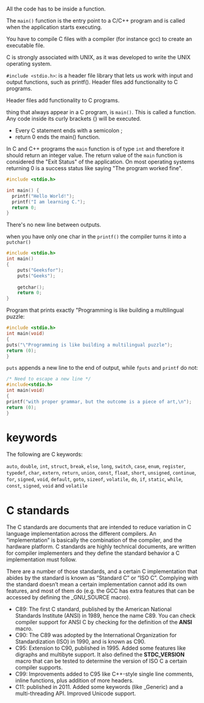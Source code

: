 All the code has to be inside a function.

The `main()` function is the entry point to a C/C++ program and is called when the application starts executing. 

You have to compile C files with a compiler (for instance gcc) to create an
executable file.

C is strongly associated with UNIX, as it was developed to write the UNIX operating system.

`#include <stdio.h>`: is a header file library that lets us work with input and output functions, such as printf(). Header files add functionality to C programs.

Header files add functionality to C programs.

thing that always appear in a C program, is `main()`. This is called a function. Any code inside its curly brackets {} will be executed.

- Every C statement ends with a semicolon ;
- return 0 ends the main() function.

In C and C++ programs the `main` function is of type `int` and therefore it should return an integer value. The return value of the `main` function is considered the "Exit Status" of the application. On most operating systems returning 0 is a success status like saying "The program worked fine".

```c
#include <stdio.h>

int main() {
  printf("Hello World!");
  printf("I am learning C.");
  return 0;
}
```
There's no new line between outputs.

when you have only one char in the `printf()` the compiler turns it into a `putchar()`

```c
#include <stdio.h>
int main()
{
    puts("Geeksfor");
    puts("Geeks");
 
    getchar();
    return 0;
}
```

Program that prints exactly "Programming is like building a multilingual puzzle:

```C
#include <stdio.h>
int main(void)
{
puts("\"Programming is like building a multilingual puzzle");
return (0);
}
```

`puts` appends a new line to the end of output, while `fputs` and `printf` do not:

```C
/* Need to escape a new line */
#include<stdio.h>
int main(void)
{
printf("with proper grammar, but the outcome is a piece of art,\n");
return (0);
}
```

# keywords

The following are C keywords:

`auto`, `double`, `int`, `struct`, `break`, `else`, `long`, `switch`, `case`, `enum`, `register`, `typedef`, `char`, `extern`, `return`, `union`, `const`, `float`, `short`, `unsigned`, `continue`, `for`, `signed`, `void`, `default`, `goto`, `sizeof`, `volatile`, `do`, `if`, `static`, `while`, `const`, `signed`, `void` and `volatile`

# C standards

The C standards are documents that are intended to reduce variation in C language implementation across the different compilers. An “implementation” is basically the combination of the compiler, and the hardware platform. C standards are highly technical documents, are written for compiler implementers and they define the standard behavior a C implementation must follow.

There are a number of those standards, and a certain C implementation that abides by the standard is known as “Standard C” or “ISO C”. Complying with the standard doesn’t mean a certain implementation cannot add its own features, and most of them do (e.g. the GCC has extra features that can be accessed by defining the \_GNU\_SOURCE macro).

- C89: The first C standard, published by the American National Standards Institute (ANSI) in 1989, hence the name C89. You can check compiler support for ANSI C by checking for the definition of the __ANSI__ macro.
- C90: The C89 was adopted by the International Organization for Standardization (ISO) in 1990, and is known as C90.
- C95: Extension to C90, published in 1995. Added some features like digraphs and multibyte support. It also defined the __STDC_VERSION__ macro that can be tested to determine the version of ISO C a certain compiler supports.
- C99: Improvements added to C95 like C++-style single line comments, inline functions, plus addition of more headers.
- C11: published in 2011. Added some keywords (like _Generic) and a multi-threading API. Improved Unicode support.